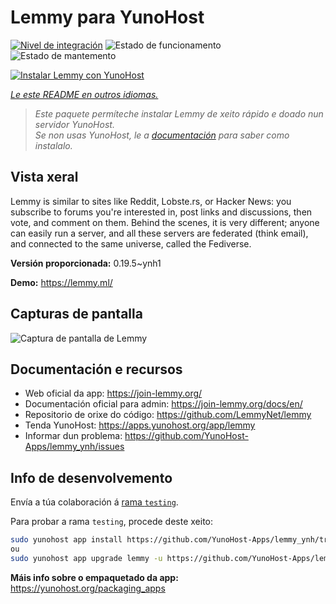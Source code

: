 <!--
NOTA: Este README foi creado automáticamente por <https://github.com/YunoHost/apps/tree/master/tools/readme_generator>
NON debe editarse manualmente.
-->

# Lemmy para YunoHost

[![Nivel de integración](https://dash.yunohost.org/integration/lemmy.svg)](https://ci-apps.yunohost.org/ci/apps/lemmy/) ![Estado de funcionamento](https://ci-apps.yunohost.org/ci/badges/lemmy.status.svg) ![Estado de mantemento](https://ci-apps.yunohost.org/ci/badges/lemmy.maintain.svg)

[![Instalar Lemmy con YunoHost](https://install-app.yunohost.org/install-with-yunohost.svg)](https://install-app.yunohost.org/?app=lemmy)

*[Le este README en outros idiomas.](./ALL_README.md)*

> *Este paquete permíteche instalar Lemmy de xeito rápido e doado nun servidor YunoHost.*  
> *Se non usas YunoHost, le a [documentación](https://yunohost.org/install) para saber como instalalo.*

## Vista xeral

Lemmy is similar to sites like Reddit, Lobste.rs, or Hacker News: you subscribe to forums you're interested in, post links and discussions, then vote, and comment on them. Behind the scenes, it is very different; anyone can easily run a server, and all these servers are federated (think email), and connected to the same universe, called the Fediverse.


**Versión proporcionada:** 0.19.5~ynh1

**Demo:** <https://lemmy.ml/>

## Capturas de pantalla

![Captura de pantalla de Lemmy](./doc/screenshots/screenshot1.webp)

## Documentación e recursos

- Web oficial da app: <https://join-lemmy.org/>
- Documentación oficial para admin: <https://join-lemmy.org/docs/en/>
- Repositorio de orixe do código: <https://github.com/LemmyNet/lemmy>
- Tenda YunoHost: <https://apps.yunohost.org/app/lemmy>
- Informar dun problema: <https://github.com/YunoHost-Apps/lemmy_ynh/issues>

## Info de desenvolvemento

Envía a túa colaboración á [rama `testing`](https://github.com/YunoHost-Apps/lemmy_ynh/tree/testing).

Para probar a rama `testing`, procede deste xeito:

```bash
sudo yunohost app install https://github.com/YunoHost-Apps/lemmy_ynh/tree/testing --debug
ou
sudo yunohost app upgrade lemmy -u https://github.com/YunoHost-Apps/lemmy_ynh/tree/testing --debug
```

**Máis info sobre o empaquetado da app:** <https://yunohost.org/packaging_apps>
